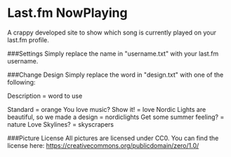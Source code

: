 # Last.fm NowPlaying
A crappy developed site to show which song is currently played on your last.fm profile.

###Settings
Simply replace the name in "username.txt" with your last.fm username.


###Change Design
Simply replace the word in "design.txt" with one of the following:

Description 										= word to use

Standard											= orange
You love music? Show it! 							= love
Nordic Lights are beautiful, so we made a design 	= nordiclights
Get some summer feeling? 							= nature
Love Skylines?									= skyscrapers

###Picture License
All pictures are licensed under CC0. You can find the license here: https://creativecommons.org/publicdomain/zero/1.0/
